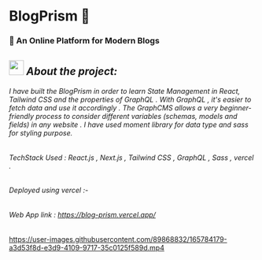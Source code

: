 # BlogPrism 📝

### 🚀  An Online Platform for Modern Blogs 
## <img src="https://media.giphy.com/media/ObNTw8Uzwy6KQ/giphy.gif" width="30px">&nbsp;*****About the project:*****


###### I have built the BlogPrism in order to learn State Management in React, Tailwind CSS and the properties of GraphQL . With GraphQL , it's easier to fetch data and use it accordingly . The GraphCMS allows a very beginner-friendly process to consider different variables (schemas, models and fields) in any website . I have used moment library for data type and sass for styling purpose. 

###### TechStack Used : React.js , Next.js , Tailwind CSS , GraphQL , Sass , vercel .
###### Deployed using vercel :-

###### Web App link : https://blog-prism.vercel.app/



https://user-images.githubusercontent.com/89868832/165784179-a3d53f8d-e3d9-4109-9717-35c0125f589d.mp4







